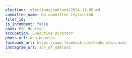 ```yaml
---
election: _elections/oakland/2024-11-05.md
committee_name: No committee registered
filer_id: ''
is_incumbent: false
name: Ken Houston
occupation: Executive Director
photo_url: Ken-Houston
facebook_url: https://www.facebook.com/kenhouston.oak/
instagram_url: son_of_oakland
---
```

